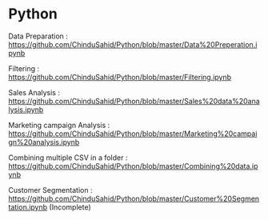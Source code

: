 # Python

Data Preparation :  https://github.com/ChinduSahid/Python/blob/master/Data%20Preperation.ipynb  
  
Filtering :  https://github.com/ChinduSahid/Python/blob/master/Filtering.ipynb  
    
Sales Analysis : https://github.com/ChinduSahid/Python/blob/master/Sales%20data%20analysis.ipynb  
  
Marketing campaign Analysis :  https://github.com/ChinduSahid/Python/blob/master/Marketing%20campaign%20analysis.ipynb  
  
Combining multiple CSV in a folder : https://github.com/ChinduSahid/Python/blob/master/Combining%20data.ipynb

Customer Segmentation : https://github.com/ChinduSahid/Python/blob/master/Customer%20Segmentation.ipynb (Incomplete)
